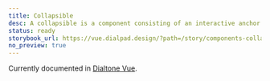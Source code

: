 ```yaml
---
title: Collapsible
desc: A collapsible is a component consisting of an interactive anchor that toggled the expandable/collapsible element.
status: ready
storybook_url: https://vue.dialpad.design/?path=/story/components-collapsible--default
no_preview: true
---
```


<aside class="d-notice d-notice--info d-mt24 d-wmx100p" role="status" aria-hidden="false">
  <div class="d-notice__icon">
    <dt-icon name="info"></dt-icon>
  </div>
  <div class="d-notice__content d-stack4">
    <p class="d-notice__message">

Currently documented in [Dialtone Vue](https://vue.dialpad.design/?path=/docs/components-collapsible--default).
    </p>
  </div>
</aside>

